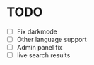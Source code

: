 # TODO

- [ ] Fix darkmode 
- [ ] Other language support
- [ ] Admin panel fix
- [ ] live search results
